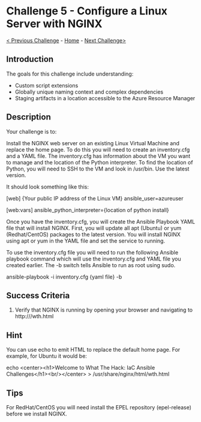 # Challenge 5 - Configure a Linux Server with NGINX

[< Previous Challenge](./Challenge-04.md) - [Home](../readme.md) - [Next Challenge>](./Challenge-06.md)

## Introduction

The goals for this challenge include understanding:
- Custom script extensions
- Globally unique naming context and complex dependencies
- Staging artifacts in a location accessible to the Azure Resource Manager

## Description

Your challenge is to:

Install the NGINX web server on an existing Linux Virtual Machine and replace the home page. To do this you will need to create an inventory.cfg and a YAML file. The inventory.cfg has information about the VM you want to manage and the location of the Python interpreter. To find the location of Python, you will need to SSH to the VM and look in /usr/bin. Use the latest version. 

It should look something like this:

[web]
{Your public IP address of the Linux VM} ansible_user=azureuser

[web:vars]
ansible_python_interpreter={location of python install}

Once you have the inventory.cfg, you will create the Ansible Playbook YAML file that will install NGINX. First, you will update all apt (Ubuntu) or yum (Redhat/CentOS) packages to the latest version. You will install NGINX using apt or yum in the YAML file and set the service to running. 

To use the inventory.cfg file you will need to run the following Ansible playbook command which will use the inventory.cfg and YAML file you created earlier. The -b switch tells Ansible to run as root using sudo.

ansible-playbook -i inventory.cfg {yaml file} -b


## Success Criteria

1. Verify that NGINX is running by opening your browser and navigating to http://<public IP Address>/wth.html

## Hint

You can use echo to emit HTML to replace the default home page. For example, for Ubuntu it would be:

echo \<center\>\<h1\>Welcome to What The Hack: IaC Ansible Challenges\</h1\>\<br/\>\</center\> > /usr/share/nginx/html/wth.html

## Tips

For RedHat/CentOS you will need install the EPEL repository (epel-release) before we install NGINX.